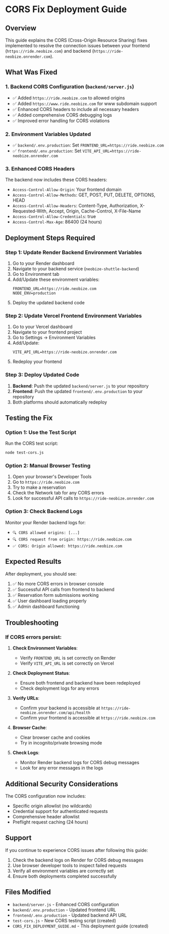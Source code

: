 # CORS Fix Deployment Guide

## Overview
This guide explains the CORS (Cross-Origin Resource Sharing) fixes implemented to resolve the connection issues between your frontend (`https://ride.neobize.com`) and backend (`https://ride-neobize.onrender.com`).

## What Was Fixed

### 1. Backend CORS Configuration (`backend/server.js`)
- ✅ Added `https://ride.neobize.com` to allowed origins
- ✅ Added `https://www.ride.neobize.com` for www subdomain support
- ✅ Enhanced CORS headers to include all necessary headers
- ✅ Added comprehensive CORS debugging logs
- ✅ Improved error handling for CORS violations

### 2. Environment Variables Updated
- ✅ `backend/.env.production`: Set `FRONTEND_URL=https://ride.neobize.com`
- ✅ `frontend/.env.production`: Set `VITE_API_URL=https://ride-neobize.onrender.com`

### 3. Enhanced CORS Headers
The backend now includes these CORS headers:
- `Access-Control-Allow-Origin`: Your frontend domain
- `Access-Control-Allow-Methods`: GET, POST, PUT, DELETE, OPTIONS, HEAD
- `Access-Control-Allow-Headers`: Content-Type, Authorization, X-Requested-With, Accept, Origin, Cache-Control, X-File-Name
- `Access-Control-Allow-Credentials`: true
- `Access-Control-Max-Age`: 86400 (24 hours)

## Deployment Steps Required

### Step 1: Update Render Backend Environment Variables
1. Go to your Render dashboard
2. Navigate to your backend service (`neobize-shuttle-backend`)
3. Go to Environment tab
4. Add/Update these environment variables:
   ```
   FRONTEND_URL=https://ride.neobize.com
   NODE_ENV=production
   ```
5. Deploy the updated backend code

### Step 2: Update Vercel Frontend Environment Variables
1. Go to your Vercel dashboard
2. Navigate to your frontend project
3. Go to Settings → Environment Variables
4. Add/Update:
   ```
   VITE_API_URL=https://ride-neobize.onrender.com
   ```
5. Redeploy your frontend

### Step 3: Deploy Updated Code
1. **Backend**: Push the updated `backend/server.js` to your repository
2. **Frontend**: Push the updated `frontend/.env.production` to your repository
3. Both platforms should automatically redeploy

## Testing the Fix

### Option 1: Use the Test Script
Run the CORS test script:
```bash
node test-cors.js
```

### Option 2: Manual Browser Testing
1. Open your browser's Developer Tools
2. Go to `https://ride.neobize.com`
3. Try to make a reservation
4. Check the Network tab for any CORS errors
5. Look for successful API calls to `https://ride-neobize.onrender.com`

### Option 3: Check Backend Logs
Monitor your Render backend logs for:
- `🔍 CORS allowed origins: [...]`
- `🔍 CORS request from origin: https://ride.neobize.com`
- `✅ CORS: Origin allowed: https://ride.neobize.com`

## Expected Results

After deployment, you should see:
1. ✅ No more CORS errors in browser console
2. ✅ Successful API calls from frontend to backend
3. ✅ Reservation form submissions working
4. ✅ User dashboard loading properly
5. ✅ Admin dashboard functioning

## Troubleshooting

### If CORS errors persist:

1. **Check Environment Variables**:
   - Verify `FRONTEND_URL` is set correctly on Render
   - Verify `VITE_API_URL` is set correctly on Vercel

2. **Check Deployment Status**:
   - Ensure both frontend and backend have been redeployed
   - Check deployment logs for any errors

3. **Verify URLs**:
   - Confirm your backend is accessible at `https://ride-neobize.onrender.com/api/health`
   - Confirm your frontend is accessible at `https://ride.neobize.com`

4. **Browser Cache**:
   - Clear browser cache and cookies
   - Try in incognito/private browsing mode

5. **Check Logs**:
   - Monitor Render backend logs for CORS debug messages
   - Look for any error messages in the logs

## Additional Security Considerations

The CORS configuration now includes:
- Specific origin allowlist (no wildcards)
- Credential support for authenticated requests
- Comprehensive header allowlist
- Preflight request caching (24 hours)

## Support

If you continue to experience CORS issues after following this guide:
1. Check the backend logs on Render for CORS debug messages
2. Use browser developer tools to inspect failed requests
3. Verify all environment variables are correctly set
4. Ensure both deployments completed successfully

## Files Modified

- `backend/server.js` - Enhanced CORS configuration
- `backend/.env.production` - Updated frontend URL
- `frontend/.env.production` - Updated backend API URL
- `test-cors.js` - New CORS testing script (created)
- `CORS_FIX_DEPLOYMENT_GUIDE.md` - This deployment guide (created)
